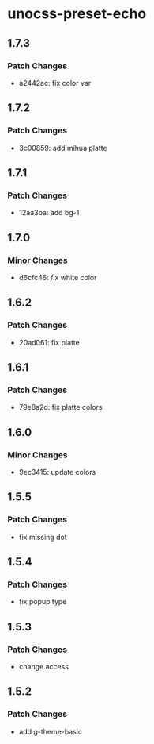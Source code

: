 # unocss-preset-echo

## 1.7.3

### Patch Changes

- a2442ac: fix color var

## 1.7.2

### Patch Changes

- 3c00859: add mihua platte

## 1.7.1

### Patch Changes

- 12aa3ba: add bg-1

## 1.7.0

### Minor Changes

- d6cfc46: fix white color

## 1.6.2

### Patch Changes

- 20ad061: fix platte

## 1.6.1

### Patch Changes

- 79e8a2d: fix platte colors

## 1.6.0

### Minor Changes

- 9ec3415: update colors

## 1.5.5

### Patch Changes

- fix missing dot

## 1.5.4

### Patch Changes

- fix popup type

## 1.5.3

### Patch Changes

- change access

## 1.5.2

### Patch Changes

- add g-theme-basic
